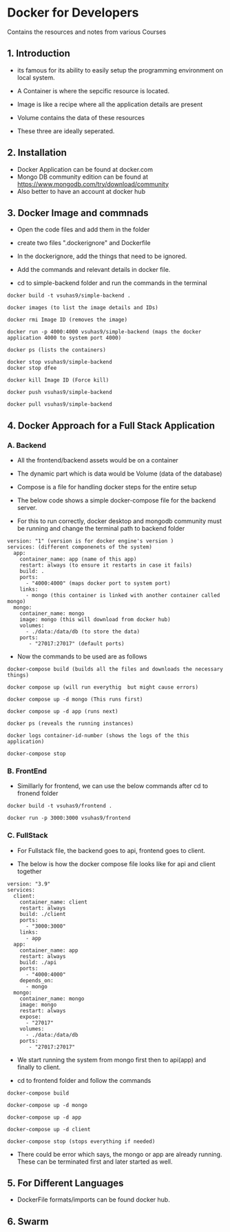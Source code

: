 # Docker for Developers
Contains the resources and notes from various Courses

## 1. Introduction

* its famous for its ability to easily setup the programming environment on local system.


* A Container is where the sepcific resource is located. 
* Image is like a recipe where all the application details are present
* Volume contains the data of these resources
* These three are ideally seperated.

## 2. Installation
* Docker Application can be found at docker.com
* Mongo DB community edition can be found at https://www.mongodb.com/try/download/community 
* Also better to have an account at docker hub

## 3. Docker Image and commnads

* Open the code files and add them in the folder
* create two files ".dockerignore" and Dockerfile
* In the dockerignore, add the things that need to be ignored.
* Add the commands and relevant details in docker file.

* cd to simple-backend folder and run the commands in the terminal

```
docker build -t vsuhas9/simple-backend .

docker images (to list the image details and IDs)

docker rmi Image ID (removes the image)

docker run -p 4000:4000 vsuhas9/simple-backend (maps the docker application 4000 to system port 4000)

docker ps (lists the containers)

docker stop vsuhas9/simple-backend
docker stop dfee

docker kill Image ID (Force kill)

docker push vsuhas9/simple-backend

docker pull vsuhas9/simple-backend
```

## 4. Docker Approach for a Full Stack Application


### A. Backend 

* All the frontend/backend assets would be on a container
* The dynamic part which is data would be Volume (data of the database)

* Compose is a file for handling docker steps for the entire setup

* The below code shows a simple docker-compose file for the backend server.

* For this to run correctly, docker desktop and mongodb community must be running and change the terminal path to backend folder

```
version: "1" (version is for docker engine's version )
services: (different componenets of the system)
  app:
    container_name: app (name of this app)
    restart: always (to ensure it restarts in case it fails)
    build: .
    ports:
      - "4000:4000" (maps docker port to system port)
    links:
      - mongo (this container is linked with another container called mongo)
  mongo:
    container_name: mongo
    image: mongo (this will download from docker hub)
    volumes:
      - ./data:/data/db (to store the data)
    ports:
       - "27017:27017" (default ports)
```

* Now the commands to  be used are as follows

```
docker-compose build (builds all the files and downloads the necessary things)

docker compose up (will run everythig  but might cause errors)

docker compose up -d mongo (This runs first)

docker compose up -d app (runs next)

docker ps (reveals the running instances)

docker logs container-id-number (shows the logs of the this application)

docker-compose stop

```

### B. FrontEnd

* Simillarly for frontend, we can use the below commands after cd to fronend folder

```
docker build -t vsuhas9/frontend .

docker run -p 3000:3000 vsuhas9/frontend

```

### C. FullStack

* For Fullstack file, the backend goes to api, frontend goes to client.

* The below is how the docker compose file looks like for api and client together


```
version: "3.9"
services:
  client:
    container_name: client
    restart: always
    build: ./client
    ports: 
      - "3000:3000"
    links:
      - app
  app:
    container_name: app
    restart: always
    build: ./api
    ports:
      - "4000:4000"
    depends_on:
      - mongo
  mongo:
    container_name: mongo
    image: mongo
    restart: always
    expose:
      - "27017"
    volumes:
      - ./data:/data/db
    ports:
       - "27017:27017"
```

* We start running the system from mongo first then to api(app) and finally to client.

* cd to frontend folder and follow the commands

```
docker-compose build 

docker-compose up -d mongo

docker-compose up -d app

docker-compose up -d client

docker-compose stop (stops everything if needed)

```

* There could be error which says, the mongo or app are already running. These can be terminated first and later started as well.


## 5. For Different Languages

* DockerFile formats/imports can be found docker hub.


## 6. Swarm


